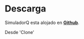 # Descarga

SimuladorQ esta alojado en [**Github**](https://github.com/maxxxis182/trafico).

Desde 'Clone'



<!--stackedit_data:
eyJoaXN0b3J5IjpbLTkzMTUyNzg2MywtODUwMzY2ODY4XX0=
-->